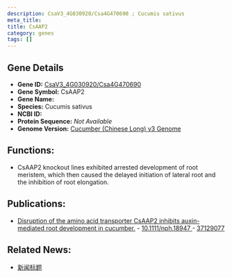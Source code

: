 ```yaml
---
description: CsaV3_4G030920/Csa4G470690 ; Cucumis sativus
meta_title:
title: CsAAP2
category: genes
tags: []
---
```


## Gene Details
- **Gene ID:**	[CsaV3_4G030920/Csa4G470690](https://www.maizegdb.org/gene_center/gene/CsaV3_4G030920/Csa4G470690)
- **Gene Symbol:** CsAAP2
- **Gene Name:** 
- **Species:** Cucumis sativus
- **NCBI ID:** [  ]()
- **Protein Sequence:** *Not Available*
- **Genome Version:** [Cucumber (Chinese Long) v3 Genome]()

## Functions:
   -  CsAAP2 knockout lines exhibited arrested development of root meristem, which then caused the delayed initiation of lateral root and the inhibition of root elongation.

## Publications:
   - [Disruption of the amino acid transporter CsAAP2 inhibits auxin-mediated root development in cucumber.]( https://nph.onlinelibrary.wiley.com/doi/full/10.1111/nph.18947 ) - [10.1111/nph.18947 ]( https://nph.onlinelibrary.wiley.com/doi/full/10.1111/nph.18947 ) - [37129077](https://pubmed.ncbi.nlm.nih.gov/37129077/)

## Related News:
   - [新闻标题](https://mp.weixin.qq.com/s/4a-dXaF8raGFe7GGpOYZLg)
